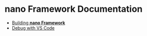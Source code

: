 # **nano Framework** Documentation

- [Building **nano Framework**](build-instructions.md)
- [Debug with VS Code](vscode-debug-instructions.md)
